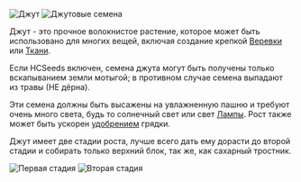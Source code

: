 ![Джут](item:betterwithmods:material@2)
![Джутовые семена](block:betterwithmods:hemp)

Джут - это прочное волокнистое растение, которое может быть использовано для многих вещей, включая создание крепкой [Веревки](../items/rope.md) или [Ткани](../items/fabric.md).

Если HCSeeds включен, семена джута могут быть получены только вскапыванием земли мотыгой; в противном случае семена выпадают из травы (НЕ дёрна).

Эти семена должны быть высажены на увлажненную пашню и требуют очень много света, будь то солнечный свет или свет [Лампы](light.md).
Рост также может быть ускорен [удобрением](fertile_farmland.md) грядки.


Джут имеет две стадии роста, лучше всего дать ему дорасти до второй стадии и собирать только верхний блок, так же, как сахарный тростник.

![Первая стадия](betterwithmods:hemp-stage-1.png)
![Вторая стадия](betterwithmods:hemp-stage-2.png)
